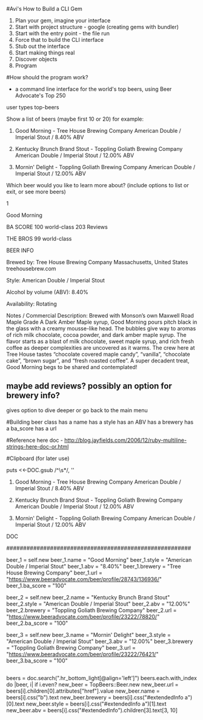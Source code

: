 #Avi's How to Build a CLI Gem

1. Plan your gem, imagine your interface
2. Start with project structure - google (creating gems with bundler)
3. Start with the entry point - the file run
4. Force that to build the CLI interface
5. Stub out the interface
6. Start making things real
7. Discover objects
8. Program

#How should the program work?
- a command line interface for the world's top beers, using Beer Advocate's Top 250

user types top-beers

Show a list of beers (maybe first 10 or 20)
for example:
1. Good Morning - Tree House Brewing Company
American Double / Imperial Stout / 8.40% ABV

2. Kentucky Brunch Brand Stout - Toppling Goliath Brewing Company
American Double / Imperial Stout / 12.00% ABV

3. Mornin' Delight - Toppling Goliath Brewing Company
American Double / Imperial Stout / 12.00% ABV

Which beer would you like to learn more about? (include options to list or exit, or see more beers)

1

Good Morning

BA SCORE
100
world-class
203 Reviews

THE BROS
99
world-class

BEER INFO

Brewed by:
Tree House Brewing Company
Massachusetts, United States
treehousebrew.com

Style: American Double / Imperial Stout

Alcohol by volume (ABV): 8.40%

Availability: Rotating

Notes / Commercial Description:
Brewed with Monson’s own Maxwell Road Maple Grade A Dark Amber Maple syrup, Good Morning pours pitch black in the glass with a creamy mousse-like head. The bubbles give way to aromas of rich milk chocolate, cocoa powder, and dark amber maple syrup. The flavor starts as a blast of milk chocolate, sweet maple syrup, and rich fresh coffee as deeper complexities are uncovered as it warms. The crew here at Tree House tastes “chocolate covered maple candy”, “vanilla”, “chocolate cake”, “brown sugar”, and “fresh roasted coffee”. A super decadent treat, Good Morning begs to be shared and contemplated!

## maybe add reviews? possibly an option for brewery info? ##

gives option to dive deeper or go back to the main menu

#Building beer class
has a name
has a style
has an ABV
has a brewery
has a ba_score
has a url

#Reference
here doc - http://blog.jayfields.com/2006/12/ruby-multiline-strings-here-doc-or.html

#Clipboard (for later use)

puts <<-DOC.gsub /^\s*/, ''
  1. Good Morning - Tree House Brewing Company
  American Double / Imperial Stout / 8.40% ABV

  2. Kentucky Brunch Brand Stout - Toppling Goliath Brewing Company
  American Double / Imperial Stout / 12.00% ABV

  3. Mornin' Delight - Toppling Goliath Brewing Company
  American Double / Imperial Stout / 12.00% ABV

DOC

#######################################################

beer_1 = self.new
beer_1.name = "Good Morning"
beer_1.style = "American Double / Imperial Stout"
beer_1.abv = "8.40%"
beer_1.brewery = "Tree House Brewing Company"
beer_1.url = "https://www.beeradvocate.com/beer/profile/28743/136936/"
beer_1.ba_score = "100"

beer_2 = self.new
beer_2.name = "Kentucky Brunch Brand Stout"
beer_2.style = "American Double / Imperial Stout"
beer_2.abv = "12.00%"
beer_2.brewery = "Toppling Goliath Brewing Company"
beer_2.url = "https://www.beeradvocate.com/beer/profile/23222/78820/"
beer_2.ba_score = "100"

beer_3 = self.new
beer_3.name = "Mornin' Delight"
beer_3.style = "American Double / Imperial Stout"
beer_3.abv = "12.00%"
beer_3.brewery = "Toppling Goliath Brewing Company"
beer_3.url = "https://www.beeradvocate.com/beer/profile/23222/76421/"
beer_3.ba_score = "100"

##
beers = doc.search(".hr_bottom_light[@align='left']")
beers.each.with_index do |beer, i|
  if i.even?
    new_beer = TopBeers::Beer.new
    new_beer.url = beers[i].children[0].attributes["href"].value
    new_beer.name = beers[i].css("b").text
    new_beer.brewery = beers[i].css("#extendedInfo a")[0].text
    new_beer.style = beers[i].css("#extendedInfo a")[1].text
    new_beer.abv = beers[i].css("#extendedInfo").children[3].text[3, 10]
##
